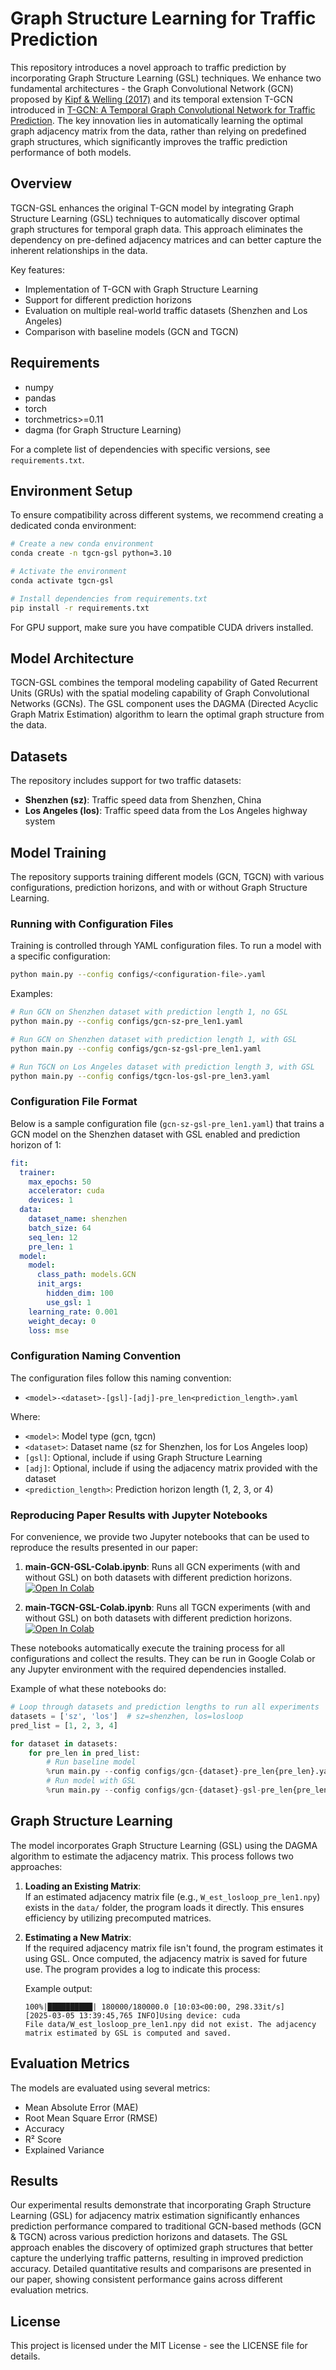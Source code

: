 # Graph Structure Learning for Traffic Prediction

This repository introduces a novel approach to traffic prediction by incorporating Graph Structure Learning (GSL) techniques. We enhance two fundamental architectures - the Graph Convolutional Network (GCN) proposed by [Kipf & Welling (2017)](https://arxiv.org/abs/1609.02907) and its temporal extension T-GCN introduced in [T-GCN: A Temporal Graph Convolutional Network for Traffic Prediction](https://arxiv.org/abs/1811.05320). The key innovation lies in automatically learning the optimal graph adjacency matrix from the data, rather than relying on predefined graph structures, which significantly improves the traffic prediction performance of both models.

## Overview

TGCN-GSL enhances the original T-GCN model by integrating Graph Structure Learning (GSL) techniques to automatically discover optimal graph structures for temporal graph data. This approach eliminates the dependency on pre-defined adjacency matrices and can better capture the inherent relationships in the data.

Key features:
- Implementation of T-GCN with Graph Structure Learning
- Support for different prediction horizons
- Evaluation on multiple real-world traffic datasets (Shenzhen and Los Angeles)
- Comparison with baseline models (GCN and TGCN)

## Requirements

* numpy
* pandas
* torch
* torchmetrics>=0.11
* dagma (for Graph Structure Learning)

For a complete list of dependencies with specific versions, see `requirements.txt`.

## Environment Setup

To ensure compatibility across different systems, we recommend creating a dedicated conda environment:

```bash
# Create a new conda environment
conda create -n tgcn-gsl python=3.10

# Activate the environment
conda activate tgcn-gsl

# Install dependencies from requirements.txt
pip install -r requirements.txt
```

For GPU support, make sure you have compatible CUDA drivers installed.

## Model Architecture

TGCN-GSL combines the temporal modeling capability of Gated Recurrent Units (GRUs) with the spatial modeling capability of Graph Convolutional Networks (GCNs). The GSL component uses the DAGMA (Directed Acyclic Graph Matrix Estimation) algorithm to learn the optimal graph structure from the data.

## Datasets

The repository includes support for two traffic datasets:
- **Shenzhen (sz)**: Traffic speed data from Shenzhen, China
- **Los Angeles (los)**: Traffic speed data from the Los Angeles highway system

## Model Training

The repository supports training different models (GCN, TGCN) with various configurations, prediction horizons, and with or without Graph Structure Learning.

### Running with Configuration Files

Training is controlled through YAML configuration files. To run a model with a specific configuration:

```bash
python main.py --config configs/<configuration-file>.yaml
```

Examples:
```bash
# Run GCN on Shenzhen dataset with prediction length 1, no GSL
python main.py --config configs/gcn-sz-pre_len1.yaml

# Run GCN on Shenzhen dataset with prediction length 1, with GSL
python main.py --config configs/gcn-sz-gsl-pre_len1.yaml

# Run TGCN on Los Angeles dataset with prediction length 3, with GSL
python main.py --config configs/tgcn-los-gsl-pre_len3.yaml
```

### Configuration File Format

Below is a sample configuration file (`gcn-sz-gsl-pre_len1.yaml`) that trains a GCN model on the Shenzhen dataset with GSL enabled and prediction horizon of 1:

```yaml
fit:
  trainer:
    max_epochs: 50
    accelerator: cuda
    devices: 1
  data:
    dataset_name: shenzhen
    batch_size: 64
    seq_len: 12
    pre_len: 1
  model:
    model:
      class_path: models.GCN
      init_args:
        hidden_dim: 100
        use_gsl: 1
    learning_rate: 0.001
    weight_decay: 0
    loss: mse
```

### Configuration Naming Convention

The configuration files follow this naming convention:
* `<model>-<dataset>-[gsl]-[adj]-pre_len<prediction_length>.yaml`

Where:
- `<model>`: Model type (gcn, tgcn)
- `<dataset>`: Dataset name (sz for Shenzhen, los for Los Angeles loop)
- `[gsl]`: Optional, include if using Graph Structure Learning
- `[adj]`: Optional, include if using the adjacency matrix provided with the dataset
- `<prediction_length>`: Prediction horizon length (1, 2, 3, or 4)

### Reproducing Paper Results with Jupyter Notebooks

For convenience, we provide two Jupyter notebooks that can be used to reproduce the results presented in our paper:
1. **main-GCN-GSL-Colab.ipynb**: Runs all GCN experiments (with and without GSL) on both datasets with different prediction horizons.
   [![Open In Colab](https://colab.research.google.com/assets/colab-badge.svg)](https://colab.research.google.com/github/mamintoosi/TGCN-GSL-PyTorch/blob/main/main-GCN-GSL-Colab.ipynb)

2. **main-TGCN-GSL-Colab.ipynb**: Runs all TGCN experiments (with and without GSL) on both datasets with different prediction horizons.
   [![Open In Colab](https://colab.research.google.com/assets/colab-badge.svg)](https://colab.research.google.com/github/mamintoosi/TGCN-GSL-PyTorch/blob/main/main-TGCN-GSL-Colab.ipynb)

These notebooks automatically execute the training process for all configurations and collect the results. They can be run in Google Colab or any Jupyter environment with the required dependencies installed.

Example of what these notebooks do:
```python
# Loop through datasets and prediction lengths to run all experiments
datasets = ['sz', 'los']  # sz=shenzhen, los=losloop
pred_list = [1, 2, 3, 4]

for dataset in datasets:
    for pre_len in pred_list:
        # Run baseline model
        %run main.py --config configs/gcn-{dataset}-pre_len{pre_len}.yaml
        # Run model with GSL
        %run main.py --config configs/gcn-{dataset}-gsl-pre_len{pre_len}.yaml
```

## Graph Structure Learning

The model incorporates Graph Structure Learning (GSL) using the DAGMA algorithm to estimate the adjacency matrix. This process follows two approaches:

1. **Loading an Existing Matrix**:  
   If an estimated adjacency matrix file (e.g., `W_est_losloop_pre_len1.npy`) exists in the `data/` folder, the program loads it directly. This ensures efficiency by utilizing precomputed matrices.

2. **Estimating a New Matrix**:  
   If the required adjacency matrix file isn't found, the program estimates it using GSL. Once computed, the adjacency matrix is saved for future use. The program provides a log to indicate this process:

   Example output:
   ```
   100%|██████████| 180000/180000.0 [10:03<00:00, 298.33it/s]  
   [2025-03-05 13:39:45,765 INFO]Using device: cuda
   File data/W_est_losloop_pre_len1.npy did not exist. The adjacency matrix estimated by GSL is computed and saved.
   ```

## Evaluation Metrics

The models are evaluated using several metrics:
- Mean Absolute Error (MAE)
- Root Mean Square Error (RMSE)
- Accuracy
- R² Score
- Explained Variance

## Results

Our experimental results demonstrate that incorporating Graph Structure Learning (GSL) for adjacency matrix estimation significantly enhances prediction performance compared to traditional GCN-based methods (GCN & TGCN) across various prediction horizons and datasets. The GSL approach enables the discovery of optimized graph structures that better capture the underlying traffic patterns, resulting in improved prediction accuracy. Detailed quantitative results and comparisons are presented in our paper, showing consistent performance gains across different evaluation metrics.

## License

This project is licensed under the MIT License - see the LICENSE file for details.
